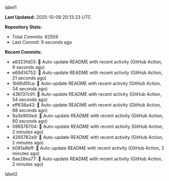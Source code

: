 
label1 
<!-- ACTIVITY_START -->
**Last Updated:** 2025-10-09 20:13:23 UTC

**Repository Stats:**
- Total Commits: 62559
- Last Commit: 9 seconds ago

**Recent Commits:**
- a8323fd03: 🤖 Auto-update README with recent activity (GitHub Action, 9 seconds ago)
- e69414752: 🤖 Auto-update README with recent activity (GitHub Action, 21 seconds ago)
- 1b96d5fca: 🤖 Auto-update README with recent activity (GitHub Action, 34 seconds ago)
- 436137c91: 🤖 Auto-update README with recent activity (GitHub Action, 54 seconds ago)
- eff638a43: 🤖 Auto-update README with recent activity (GitHub Action, 68 seconds ago)
- 9a3e900ed: 🤖 Auto-update README with recent activity (GitHub Action, 80 seconds ago)
- 096576704: 🤖 Auto-update README with recent activity (GitHub Action, 2 minutes ago)
- 4265762a9: 🤖 Auto-update README with recent activity (GitHub Action, 2 minutes ago)
- b081a9bff: 🤖 Auto-update README with recent activity (GitHub Action, 2 minutes ago)
- 6ae28ea77: 🤖 Auto-update README with recent activity (GitHub Action, 2 minutes ago)
<!-- ACTIVITY_END -->

label2
